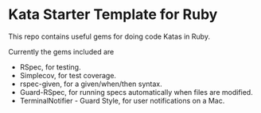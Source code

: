# Kata Starter Template for Ruby

This repo contains useful gems for doing code Katas in Ruby.

Currently the gems included are 
  - RSpec, for testing.
  - Simplecov, for test coverage.
  - rspec-given, for a given/when/then syntax. 
  - Guard-RSpec, for running specs automatically when files are modified.
  - TerminalNotifier - Guard Style, for user notifications on a Mac.
